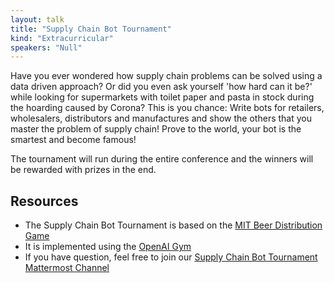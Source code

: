 ```yaml
---
layout: talk
title: "Supply Chain Bot Tournament"
kind: "Extracurricular"
speakers: "Null"
---
```


Have you ever wondered how supply chain problems can be solved using a data driven approach? Or did you even ask yourself
'how hard can it be?' while looking for supermarkets with toilet paper and pasta in stock during the hoarding caused by
Corona?
This is you chance: Write bots for retailers, wholesalers, distributors and manufactures and show the others that you
master the problem of supply chain! Prove to the world, your bot is the smartest and become famous!

The tournament will run during the entire conference and the winners will be rewarded with prizes in the end.


## Resources

* The Supply Chain Bot Tournament is based on the [MIT Beer Distribution Game](https://en.wikipedia.org/wiki/Beer_distribution_game)
* It is implemented using the [OpenAI Gym](https://github.com/openai/gym)
* If you have question, feel free to join our [Supply Chain Bot Tournament Mattermost Channel](https://forum.numfocus.org/pydata-global/channels/supply-chain-bot-tournament)
